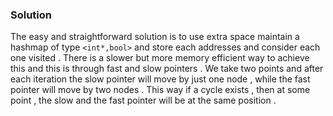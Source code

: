 ### Solution 

The easy and straightforward solution is to use extra space maintain a hashmap of type `<int*,bool>`  and store each addresses and consider each one visited . 
There is a slower but more memory efficient way to achieve this and this is through fast and slow pointers . We take two points and after each iteration the slow pointer will move by just one node , while the fast pointer will move by two nodes . This way if a cycle exists , then at some point , the slow and the fast pointer will be at the same position . 


